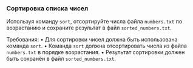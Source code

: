 
### Сортировка списка чисел

Используя команду `sort`, отсортируйте числа файла `numbers.txt` по возрастанию и сохраните результат в файл `sorted_numbers.txt`.

Требования:
•	Для сортировки чисел должна быть использована команда `sort`.
•	Команда `sort` должна отсортировать числа из файла `numbers.txt` в порядке возрастания.
•	Результат сортировки должен быть сохранён в файл `sorted_numbers.txt`.